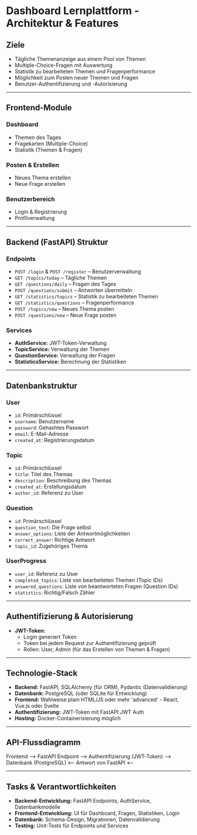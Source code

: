 # Dashboard Lernplattform - Architektur & Features  

## Ziele  
- Tägliche Themenanzeige aus einem Pool von Themen  
- Multiple-Choice-Fragen mit Auswertung  
- Statistik zu bearbeiteten Themen und Fragenperformance  
- Möglichkeit zum Posten neuer Themen und Fragen  
- Benutzer-Authentifizierung und -Autorisierung  

---

## Frontend-Module  
### Dashboard  
- Themen des Tages  
- Fragekarten (Multiple-Choice)  
- Statistik (Themen & Fragen)  

### Posten & Erstellen  
- Neues Thema erstellen  
- Neue Frage erstellen  

### Benutzerbereich  
- Login & Registrierung  
- Profilverwaltung  

---

## Backend (FastAPI) Struktur  
### Endpoints  
- `POST /login` & `POST /register` – Benutzerverwaltung  
- `GET /topics/today` – Tägliche Themen  
- `GET /questions/daily` – Fragen des Tages  
- `POST /questions/submit` – Antworten übermitteln  
- `GET /statistics/topics` – Statistik zu bearbeiteten Themen  
- `GET /statistics/questions` – Fragenperformance  
- `POST /topics/new` – Neues Thema posten  
- `POST /questions/new` – Neue Frage posten  

### Services  
- **AuthService:** JWT-Token-Verwaltung  
- **TopicService:** Verwaltung der Themen  
- **QuestionService:** Verwaltung der Fragen  
- **StatisticsService:** Berechnung der Statistiken  

---

## Datenbankstruktur  
### User  
- `id`: Primärschlüssel  
- `username`: Benutzername  
- `password`: Gehashtes Passwort  
- `email`: E-Mail-Adresse  
- `created_at`: Registrierungsdatum  

### Topic  
- `id`: Primärschlüssel  
- `title`: Titel des Themas  
- `description`: Beschreibung des Themas  
- `created_at`: Erstellungsdatum  
- `author_id`: Referenz zu User  

### Question  
- `id`: Primärschlüssel  
- `question_text`: Die Frage selbst  
- `answer_options`: Liste der Antwortmöglichkeiten  
- `correct_answer`: Richtige Antwort  
- `topic_id`: Zugehöriges Thema  

### UserProgress  
- `user_id`: Referenz zu User  
- `completed_topics`: Liste von bearbeiteten Themen (Topic IDs)  
- `answered_questions`: Liste von beantworteten Fragen (Question IDs)  
- `statistics`: Richtig/Falsch Zähler  

---

## Authentifizierung & Autorisierung  
- **JWT-Token:**  
  - Login generiert Token  
  - Token bei jedem Request zur Authentifizierung geprüft  
  - Rollen: User, Admin (für das Erstellen von Themen & Fragen)  

---

## Technologie-Stack  
- **Backend:** FastAPI, SQLAlchemy (für ORM), Pydantic (Datenvalidierung)  
- **Datenbank:** PostgreSQL (oder SQLite für Entwicklung)  
- **Frontend:** Wahlweise plain HTML/JS oder mehr 'advanced' - React, Vue.js oder Svelte  
- **Authentifizierung:** JWT-Token mit FastAPI JWT Auth  
- **Hosting:** Docker-Containerisierung möglich  

---

## API-Flussdiagramm  

Frontend --> FastAPI Endpoint --> Authentifizierung (JWT-Token) --> Datenbank (PostgreSQL) 
<-- Antwort von FastAPI <--

---

## Tasks & Verantwortlichkeiten  
- **Backend-Entwicklung:** FastAPI Endpoints, AuthService, Datenbankmodelle  
- **Frontend-Entwicklung:** UI für Dashboard, Fragen, Statistiken, Login  
- **Datenbank:** Schema-Design, Migrationen, Datenvalidierung  
- **Testing:** Unit-Tests für Endpoints und Services  


